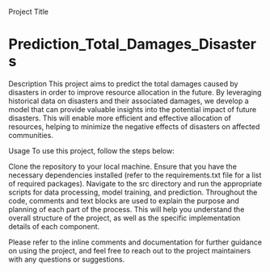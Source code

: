 
Project Title
# Prediction_Total_Damages_Disasters

Description
This project aims to predict the total damages caused by disasters in order to improve resource allocation in the future. By leveraging historical data on disasters and their associated damages, we develop a model that can provide valuable insights into the potential impact of future disasters. This will enable more efficient and effective allocation of resources, helping to minimize the negative effects of disasters on affected communities.

Usage
To use this project, follow the steps below:

Clone the repository to your local machine.
Ensure that you have the necessary dependencies installed (refer to the requirements.txt file for a list of required packages).
Navigate to the src directory and run the appropriate scripts for data processing, model training, and prediction.
Throughout the code, comments and text blocks are used to explain the purpose and planning of each part of the process. This will help you understand the overall structure of the project, as well as the specific implementation details of each component.

Please refer to the inline comments and documentation for further guidance on using the project, and feel free to reach out to the project maintainers with any questions or suggestions.
